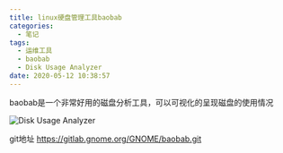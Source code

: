 ```yaml
---
title: linux硬盘管理工具baobab
categories:
  - 笔记
tags:
  - 运维工具
  - baobab
  - Disk Usage Analyzer
date: 2020-05-12 10:38:57
---
```


baobab是一个非常好用的磁盘分析工具，可以可视化的呈现磁盘的使用情况

![Disk Usage Analyzer](https://wiki.gnome.org/Apps/DiskUsageAnalyzer?action=AttachFile&do=get&target=screenshot.png)

git地址  https://gitlab.gnome.org/GNOME/baobab.git